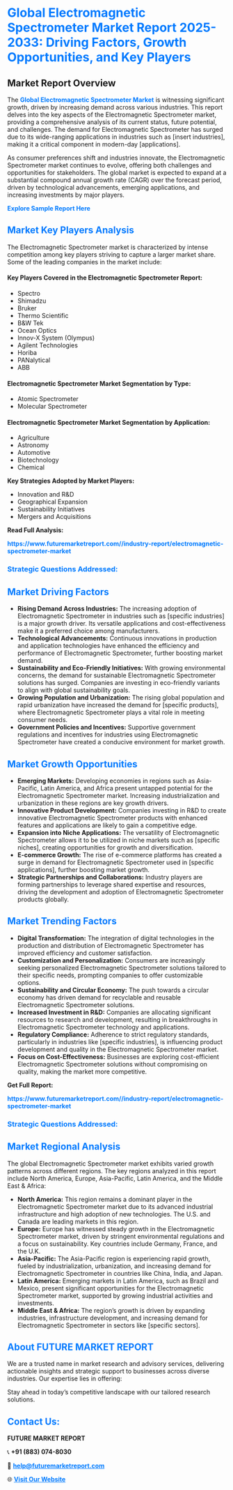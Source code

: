 <h1 style="color: #007BFF;">Global Electromagnetic Spectrometer Market Report 2025-2033: Driving Factors, Growth Opportunities, and Key Players</h1>

<section id="overview">
<h2>Market Report Overview</h2>
<p>The <a href="https://www.futuremarketreport.com//industry-report/electromagnetic-spectrometer-market" style="color: #007BFF; text-decoration: none;"><strong>Global Electromagnetic Spectrometer Market</strong></a> is witnessing significant growth, driven by increasing demand across various industries. This report delves into the key aspects of the Electromagnetic Spectrometer market, providing a comprehensive analysis of its current status, future potential, and challenges. The demand for Electromagnetic Spectrometer has surged due to its wide-ranging applications in industries such as [insert industries], making it a critical component in modern-day [applications].</p>
<p>As consumer preferences shift and industries innovate, the Electromagnetic Spectrometer market continues to evolve, offering both challenges and opportunities for stakeholders. The global market is expected to expand at a substantial compound annual growth rate (CAGR) over the forecast period, driven by technological advancements, emerging applications, and increasing investments by major players.</p>
</section>

<section id="overview">
<p><a href="https://www.futuremarketreport.com//request-sample/reportId=53106" style="color: #007BFF; text-decoration: none;"><strong>Explore Sample Report Here</strong></a></p>
</section>

<section id="key-players">
<h2 style="color: #007BFF;">Market Key Players Analysis</h2>
<p>The Electromagnetic Spectrometer market is characterized by intense competition among key players striving to capture a larger market share. Some of the leading companies in the market include:</p>
<h4>Key Players Covered in the Electromagnetic Spectrometer Report:</h4>
<ul><li>Spectro</li><li>Shimadzu</li><li>Bruker</li><li>Thermo Scientific</li><li>B&amp;W Tek</li><li>Ocean Optics</li><li>Innov-X System (Olympus)</li><li>Agilent Technologies</li><li>Horiba</li><li>PANalytical</li><li>ABB</li></ul>
<h4>Electromagnetic Spectrometer Market Segmentation by Type:</h4>
<ul><li>Atomic Spectrometer</li><li>Molecular Spectrometer</li></ul>

<h4>Electromagnetic Spectrometer Market Segmentation by Application:</h4>
<ul><li>Agriculture</li><li>Astronomy</li><li>Automotive</li><li>Biotechnology</li><li>Chemical</li></ul>
<p><strong>Key Strategies Adopted by Market Players:</strong></p>
<ul>
<li>Innovation and R&D</li>
<li>Geographical Expansion</li>
<li>Sustainability Initiatives</li>
<li>Mergers and Acquisitions</li>
</ul>
</section>

<section>
<p><strong>Read Full Analysis: </strong></p><a href="https://www.futuremarketreport.com//industry-report/electromagnetic-spectrometer-market" style="color: #007BFF; text-decoration: none;"><strong>https://www.futuremarketreport.com//industry-report/electromagnetic-spectrometer-market</strong></a>
<h3 style="color: #007BFF;">Strategic Questions Addressed:</h3>
</section>

<section id="driving-factors">
<h2 style="color: #007BFF;">Market Driving Factors</h2>
<ul>
<li><strong>Rising Demand Across Industries:</strong> The increasing adoption of Electromagnetic Spectrometer in industries such as [specific industries] is a major growth driver. Its versatile applications and cost-effectiveness make it a preferred choice among manufacturers.</li>
<li><strong>Technological Advancements:</strong> Continuous innovations in production and application technologies have enhanced the efficiency and performance of Electromagnetic Spectrometer, further boosting market demand.</li>
<li><strong>Sustainability and Eco-Friendly Initiatives:</strong> With growing environmental concerns, the demand for sustainable Electromagnetic Spectrometer solutions has surged. Companies are investing in eco-friendly variants to align with global sustainability goals.</li>
<li><strong>Growing Population and Urbanization:</strong> The rising global population and rapid urbanization have increased the demand for [specific products], where Electromagnetic Spectrometer plays a vital role in meeting consumer needs.</li>
<li><strong>Government Policies and Incentives:</strong> Supportive government regulations and incentives for industries using Electromagnetic Spectrometer have created a conducive environment for market growth.</li>
</ul>
</section>

<section id="growth-opportunities">
<h2 style="color: #007BFF;">Market Growth Opportunities</h2>
<ul>
<li><strong>Emerging Markets:</strong> Developing economies in regions such as Asia-Pacific, Latin America, and Africa present untapped potential for the Electromagnetic Spectrometer market. Increasing industrialization and urbanization in these regions are key growth drivers.</li>
<li><strong>Innovative Product Development:</strong> Companies investing in R&D to create innovative Electromagnetic Spectrometer products with enhanced features and applications are likely to gain a competitive edge.</li>
<li><strong>Expansion into Niche Applications:</strong> The versatility of Electromagnetic Spectrometer allows it to be utilized in niche markets such as [specific niches], creating opportunities for growth and diversification.</li>
<li><strong>E-commerce Growth:</strong> The rise of e-commerce platforms has created a surge in demand for Electromagnetic Spectrometer used in [specific applications], further boosting market growth.</li>
<li><strong>Strategic Partnerships and Collaborations:</strong> Industry players are forming partnerships to leverage shared expertise and resources, driving the development and adoption of Electromagnetic Spectrometer products globally.</li>
</ul>
</section>

<section id="trending-factors">
<h2 style="color: #007BFF;">Market Trending Factors</h2>
<ul>
<li><strong>Digital Transformation:</strong> The integration of digital technologies in the production and distribution of Electromagnetic Spectrometer has improved efficiency and customer satisfaction.</li>
<li><strong>Customization and Personalization:</strong> Consumers are increasingly seeking personalized Electromagnetic Spectrometer solutions tailored to their specific needs, prompting companies to offer customizable options.</li>
<li><strong>Sustainability and Circular Economy:</strong> The push towards a circular economy has driven demand for recyclable and reusable Electromagnetic Spectrometer solutions.</li>
<li><strong>Increased Investment in R&D:</strong> Companies are allocating significant resources to research and development, resulting in breakthroughs in Electromagnetic Spectrometer technology and applications.</li>
<li><strong>Regulatory Compliance:</strong> Adherence to strict regulatory standards, particularly in industries like [specific industries], is influencing product development and quality in the Electromagnetic Spectrometer market.</li>
<li><strong>Focus on Cost-Effectiveness:</strong> Businesses are exploring cost-efficient Electromagnetic Spectrometer solutions without compromising on quality, making the market more competitive.</li>
</ul>
</section>

<section>
<p><strong>Get Full Report: </strong></p><a href="https://www.futuremarketreport.com//industry-report/electromagnetic-spectrometer-market" style="color: #007BFF; text-decoration: none;"><strong>https://www.futuremarketreport.com//industry-report/electromagnetic-spectrometer-market</strong></a>
<h3 style="color: #007BFF;">Strategic Questions Addressed:</h3>
</section>


<section id="regional-analysis">
<h2 style="color: #007BFF;">Market Regional Analysis</h2>
<p>The global Electromagnetic Spectrometer market exhibits varied growth patterns across different regions. The key regions analyzed in this report include North America, Europe, Asia-Pacific, Latin America, and the Middle East & Africa:</p>
<ul>
<li><strong>North America:</strong> This region remains a dominant player in the Electromagnetic Spectrometer market due to its advanced industrial infrastructure and high adoption of new technologies. The U.S. and Canada are leading markets in this region.</li>
<li><strong>Europe:</strong> Europe has witnessed steady growth in the Electromagnetic Spectrometer market, driven by stringent environmental regulations and a focus on sustainability. Key countries include Germany, France, and the U.K.</li>
<li><strong>Asia-Pacific:</strong> The Asia-Pacific region is experiencing rapid growth, fueled by industrialization, urbanization, and increasing demand for Electromagnetic Spectrometer in countries like China, India, and Japan.</li>
<li><strong>Latin America:</strong> Emerging markets in Latin America, such as Brazil and Mexico, present significant opportunities for the Electromagnetic Spectrometer market, supported by growing industrial activities and investments.</li>
<li><strong>Middle East & Africa:</strong> The region’s growth is driven by expanding industries, infrastructure development, and increasing demand for Electromagnetic Spectrometer in sectors like [specific sectors].</li>
</ul>
</section>

<footer>
<h2 style="color: #007BFF;">About FUTURE MARKET REPORT</h2>
<p>We are a trusted name in market research and advisory services, delivering actionable insights and strategic support to businesses across diverse industries. Our expertise lies in offering:</p>

<p>Stay ahead in today’s competitive landscape with our tailored research solutions.</p>

<h2 style="color: #007BFF;">Contact Us:</h2>
<p><strong>FUTURE MARKET REPORT</strong></p>
<p>📞 <strong>+91 (883) 074-8030</strong></p>
<p>📧 <strong><a href="mailto:help@futuremarketreport.com" style="color: #007BFF;">help@futuremarketreport.com</a></strong></p>
<p>🌐 <strong><a href="https://www.futuremarketreport.com/" style="color: #007BFF;">Visit Our Website</a></strong></p>
</footer>